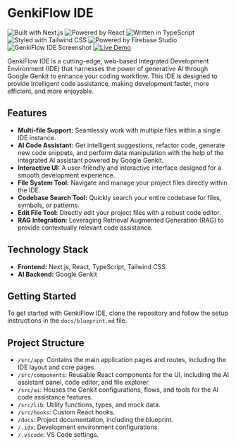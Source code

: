 # GenkiFlow IDE

![Built with Next.js](https://img.shields.io/badge/-Next.js-000000?logo=nextdotjs&logoColor=white)
![Powered by React](https://img.shields.io/badge/-React-61DAFB?logo=react&logoColor=white)
![Written in TypeScript](https://img.shields.io/badge/-TypeScript-3178C6?logo=typescript&logoColor=white)
![Styled with Tailwind CSS](https://img.shields.io/badge/-Tailwind%20CSS-06B6D4?logo=tailwindcss&logoColor=white)
![Powered by Firebase Studio](https://img.shields.io/badge/-Firebase%20Studio-FFCA28?logo=firebase&logoColor=black)
![GenkiFlow IDE Screenshot](https://i.ibb.co/sdW4TcRn/image-2025-06-09-062711110.png)
[![Live Demo](https://img.shields.io/badge/Live%20Demo-GenkiFlow%20IDE-brightgreen)](https://studio--genkiflow-ide.us-central1.hosted.app/ide)

GenkiFlow IDE is a cutting-edge, web-based Integrated Development Environment (IDE) that harnesses the power of generative AI through Google Genkit to enhance your coding workflow. This IDE is designed to provide intelligent code assistance, making development faster, more efficient, and more enjoyable.

## Features

*   **Multi-file Support:** Seamlessly work with multiple files within a single IDE instance.
*   **AI Code Assistant:** Get intelligent suggestions, refactor code, generate new code snippets, and perform data manipulation with the help of the integrated AI assistant powered by Google Genkit.
*   **Interactive UI:** A user-friendly and interactive interface designed for a smooth development experience.
*   **File System Tool:** Navigate and manage your project files directly within the IDE.
*   **Codebase Search Tool:** Quickly search your entire codebase for files, symbols, or patterns.
*   **Edit File Tool:** Directly edit your project files with a robust code editor.
*   **RAG Integration:** Leveraging Retrieval Augmented Generation (RAG) to provide contextually relevant code assistance.

## Technology Stack

*   **Frontend:** Next.js, React, TypeScript, Tailwind CSS
*   **AI Backend:** Google Genkit

## Getting Started

To get started with GenkiFlow IDE, clone the repository and follow the setup instructions in the `docs/blueprint.md` file.

## Project Structure

*   `/src/app`: Contains the main application pages and routes, including the IDE layout and core pages.
*   `/src/components`: Reusable React components for the UI, including the AI assistant panel, code editor, and file explorer.
*   `/src/ai`: Houses the Genkit configurations, flows, and tools for the AI code assistance features.
*   `/src/lib`: Utility functions, types, and mock data.
*   `/src/hooks`: Custom React hooks.
*   `/docs`: Project documentation, including the blueprint.
*   `/.idx`: Development environment configurations.
*   `/.vscode`: VS Code settings.
